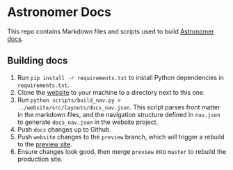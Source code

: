 # Astronomer Docs

This repo contains Markdown files and scripts used to build [Astronomer docs](https://astronomer.io/docs/).

## Building docs

1. Run `pip install -r requirements.txt` to install Python dependencies in `requirements.txt`.
1. Clone the [website](https://github.com/astronomer/website) to your machine to a directory next to this one.
1. Run `python scripts/build_nav.py > ../website/src/layouts/docs_nav.json`. This script parses front matter in the markdown files, and the navigation structure defined in `nav.json` to generate `docs_nav.json` in the website project.
1. Push `docs` changes up to Github.
1. Push `website` changes to the `preview` branch, which will trigger a rebuild to the [preview site](https://preview.astronomer.io/docs/).
1. Ensure changes look good, then merge `preview` into `master` to rebuild the production site.
